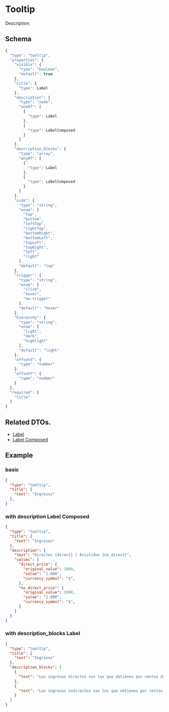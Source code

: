 # Tooltip
Description.

## Schema

```js
{
  "type": "tooltip",
  "properties": {
    "visible": {
      "type": "boolean",
      "default": true
    },
    "title": {
      "type": Label
    },
    "description": {
      "type": "node",
      "oneOf": [
        {
          "type": Label
        },
        {
          "type": LabelComposed
        }
      ]
    },
    "description_blocks": {
      "type": "array",
      "anyOf": [
        {
          "type": Label
        },
        {
          "type": LabelComposed
        }
      ]
    },
    "side": {
      "type": "string",
      "enum": [
        "top",
        "bottom",
        "leftTop",
        "rightTop",
        "bottomRight",
        "bottomLeft",
        "topLeft",
        "topRight",
        "left",
        "right"
      ],
      "default": "top"
    },
    "trigger": {
      "type": "string",
      "enum": [
        "click",
        "hover",
        "no-trigger"
      ],
      "default": "hover"
    },
    "hierarchy": {
      "type": "string",
      "enum": [
        "light",
        "dark",
        "highlight"
      ],
      "default": "light"
    },
    "offsetX": {
      "type": "number"
    },
    "offsetY": {
      "type": "number"
    }
  },
  "required": [
    "title"
  ]
}
```

## Related DTOs.

- [Label](https://github.com/joseangelmr/components-docs/blob/master/generics/label.md)
- [Label Composed](https://github.com/joseangelmr/components-docs/blob/master/generics/label_composed.md)

## Example

### basic 

```json
{
  "type": "tooltip",
  "title": {
    "text": "Ingresos"
  },
}
```

### with description Label Composed

```json
{
  "type": "tooltip",
  "title": {
    "text": "Ingresos"
  },
  "description": {
    "text": "Directos {direct} | Asistidos {no_direct}",
    "values": {
      "direct_price": {
        "original_value": 1000,
        "value": "1.000",
        "currency_symbol": "$",
      },
      "no_direct_price": {
        "original_value": 2000,
        "value": "2.000",
        "currency_symbol": "$",
      }
    }
  }
}
```

### with description_blocks Label

```json
{
  "type": "tooltip",
  "title": {
    "text": "Ingresos"
  },
  "description_blocks": [
    {
      "text": "Los ingresos directos son los que obtienes por ventas directas de tus Product Ads."
    },
    {
      "text": "Los ingresos indirectos son los que obtienes por ventas indirectas a través de tus Product Ads.",
    }
  ]
}
```
